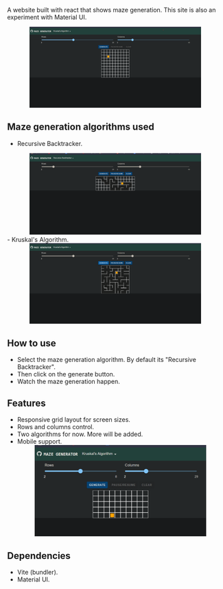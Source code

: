 A website built with react that shows maze generation. This site is also an experiment with Material UI.
<div align="center">
    <img src="/screenshots/base.png" width="400px"</img> 
</div>

## Maze generation algorithms used
- Recursive Backtracker.
<div align="center">
    <img src="/screenshots/recur.png" width="400px"</img> 
</div>
- Kruskal's Algorithm.
<div align="center">
    <img src="/screenshots/mazegen.png" width="400px"</img> 
</div>

## How to use
- Select the maze generation algorithm. By default its "Recursive Backtracker".
- Then click on the generate button.
- Watch the maze generation happen.

## Features
- Responsive grid layout for screen sizes.
- Rows and columns control.
- Two algorithms for now. More will be added.
- Mobile support.
  <div align="center">
    <img src="/screenshots/respon.png" width="400px"</img> 
</div>
  

## Dependencies
- Vite (bundler).
- Material UI.
